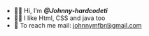- 👋🏼 Hi, I’m <strong><em>@Johnny-hardcodeti</em></strong>
- 👍🏼 I like Html, CSS and java too
- 📨 To reach me mail: johnnymfbr@gmail.com

